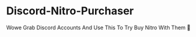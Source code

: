 # Discord-Nitro-Purchaser
Wowe Grab Discord Accounts And Use This To Try Buy Nitro With Them :thinking:
